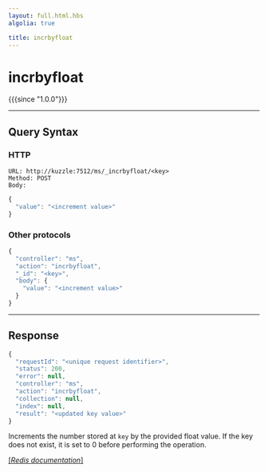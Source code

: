 ```yaml
---
layout: full.html.hbs
algolia: true

title: incrbyfloat
---
```


# incrbyfloat

{{{since "1.0.0"}}}



---

## Query Syntax

### HTTP

```http
URL: http://kuzzle:7512/ms/_incrbyfloat/<key>
Method: POST  
Body:
```


```js
{
  "value": "<increment value>"
}
```



### Other protocols


```js
{
  "controller": "ms",
  "action": "incrbyfloat",
  "_id": "<key>",
  "body": {
    "value": "<increment value>"
  }
}
```

---

## Response

```javascript
{
  "requestId": "<unique request identifier>",
  "status": 200,
  "error": null,
  "controller": "ms",
  "action": "incrbyfloat",
  "collection": null,
  "index": null,
  "result": "<updated key value>"
}
```

Increments the number stored at `key` by the provided float value. If the key does not exist, it is set to 0 before performing the operation.

[[_Redis documentation_]](https://redis.io/commands/incrbyfloat)
